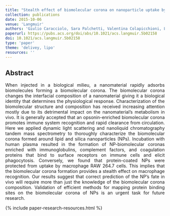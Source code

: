 ```yaml
---
title: "Stealth effect of biomolecular corona on nanoparticle uptake by immune cells"
collection: publications
date: 2015-10-06
venue: 'Langmuir'
authors: 'Giulio Caracciolo, Sara Palchetti, Valentina Colapicchioni, Luca Digiacomo, Daniela Pozzi, Anna Laura Capriotti, Giorgia La Barbera, Aldo Laganà'
paperurl: https://pubs.acs.org/doi/abs/10.1021/acs.langmuir.5b02158
doi: 10.1021/acs.langmuir.5b02158
type: 'paper'
theme: 'delivey, lipo'
resources: ''
---
```


<h2> Abstract </h2>
<p align= "justify">
When injected in a biological milieu, a nanomaterial rapidly adsorbs biomolecules forming a biomolecular corona. The biomolecular corona changes the interfacial composition of a nanomaterial giving it a biological identity that determines the physiological response. Characterization of the biomolecular structure and composition has received increasing attention mostly due to its detrimental impact on the nanomaterial’s metabolism in vivo. It is generally accepted that an opsonin-enriched biomolecular corona promotes immune system recognition and rapid clearance from circulation. Here we applied dynamic light scattering and nanoliquid chromatography tandem mass spectrometry to thoroughly characterize the biomolecular corona formed around lipid and silica nanoparticles (NPs). Incubation with human plasma resulted in the formation of NP-biomolecular coronas enriched with immunoglobulins, complement factors, and coagulation proteins that bind to surface receptors on immune cells and elicit phagocytosis. Conversely, we found that protein-coated NPs were protected from uptake by macrophage RAW 264.7 cells. This implies that the biomolecular corona formation provides a stealth effect on macrophage recognition. Our results suggest that correct prediction of the NP’s fate in vivo will require more than just the knowledge of the biomolecular corona composition. Validation of efficient methods for mapping protein binding sites on the biomolecular corona of NPs is an urgent task for future research.


{% include paper-research-resources.html %}

